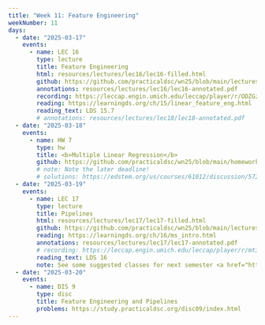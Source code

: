 ```yaml
---
title: "Week 11: Feature Engineering"
weekNumber: 11
days:
  - date: "2025-03-17"
    events:
      - name: LEC 16
        type: lecture
        title: Feature Engineering
        html: resources/lectures/lec16/lec16-filled.html
        github: https://github.com/practicaldsc/wn25/blob/main/lectures/lec16/
        annotations: resources/lectures/lec16/lec16-annotated.pdf
        recording: https://leccap.engin.umich.edu/leccap/player/r/ODZGzR
        reading: https://learningds.org/ch/15/linear_feature_eng.html
        reading_text: LDS 15.7
        # annotations: resources/lectures/lec18/lec18-annotated.pdf
  - date: "2025-03-18"
    events:
      - name: HW 7
        type: hw
        title: <b>Multiple Linear Regression</b>
        github: https://github.com/practicaldsc/wn25/blob/main/homeworks/hw07/hw07.ipynb
        # note: Note the later deadline!
        # solutions: https://edstem.org/us/courses/61012/discussion/5729132
  - date: "2025-03-19"
    events:
      - name: LEC 17
        type: lecture
        title: Pipelines
        html: resources/lectures/lec17/lec17-filled.html
        github: https://github.com/practicaldsc/wn25/blob/main/lectures/lec17/
        reading: https://learningds.org/ch/16/ms_intro.html
        annotations: resources/lectures/lec17/lec17-annotated.pdf
        # recording: https://leccap.engin.umich.edu/leccap/player/r/mt3h23
        reading_text: LDS 16
        note: See some suggested classes for next semester <a href="https://edstem.org/us/courses/69737/discussion/6390007">here</a>.
  - date: "2025-03-20"
    events:
      - name: DIS 9
        type: disc
        title: Feature Engineering and Pipelines
        problems: https://study.practicaldsc.org/disc09/index.html
---
```

